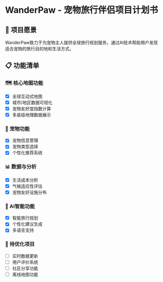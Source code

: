 # WanderPaw - 宠物旅行伴侣项目计划书

## 🎯 项目愿景
WanderPaw致力于为宠物主人提供全球旅行规划服务，通过AI技术帮助用户发现适合宠物的旅行目的地和生活方式。

## 📋 功能清单

### 🗺️ 核心地图功能
- [x] 全球互动式地图
- [x] 城市/地区数据可视化  
- [x] 宠物友好度指数计算
- [x] 多层级地理数据展示

### 🐾 宠物功能
- [x] 宠物信息管理
- [x] 宠物类型选择
- [x] 个性化推荐系统

### 📊 数据与分析
- [x] 生活成本分析
- [x] 气候适应性评估
- [x] 宠物友好设施分布

### 🚀 AI智能功能  
- [x] 智能旅行规划
- [x] 个性化建议生成
- [x] 多语言支持

### 🔄 待优化项目
- [ ] 实时数据更新
- [ ] 用户评价系统
- [ ] 社区分享功能
- [ ] 离线地图功能